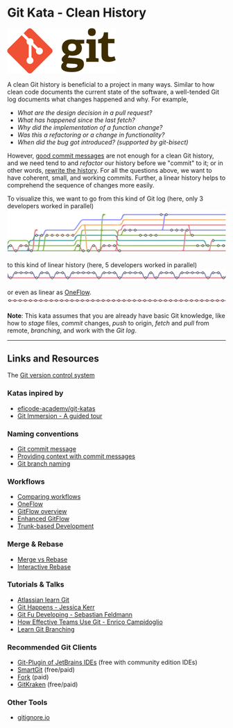 # Git Kata - Clean History

![Git Logo](./resources/git-logo.png)

A clean Git history is beneficial to a project in many ways. Similar to how clean code documents the current state of the software, a well-tended Git log documents what changes happened and why. For example,
* _What are the design decision in a pull request?_
* _What has happened since the last fetch?_
* _Why did the implementation of a function change?_
* _Was this a refactoring or a change in functionality?_
* _When did the bug got introduced? (supported by git-bisect)_

However, [good commit messages](https://chris.beams.io/posts/git-commit/) are not enough for a clean Git history, and we need tend to and _refactor_ our history before we "commit" to it; or in other words, [rewrite the history](https://git-scm.com/book/en/v2/Git-Tools-Rewriting-History). For all the questions above, we want to have coherent, small, and working commits. Further, a linear history helps to comprehend the sequence of changes more easily.

To visualize this, we want to go from this kind of Git log (here, only 3 developers worked in parallel)
![Git merge](./resources/git-merge-3-devs.svg)

to this kind of linear history (here, 5 developers worked in parallel)
![Git rebase](./resources/git-rebase-5-devs.svg)

or even as linear as [OneFlow](https://www.endoflineblog.com/oneflow-a-git-branching-model-and-workflow).
![Git oneflow](./resources/git-one-flow.svg)

**Note**: This kata assumes that you are already have basic Git knowledge, like how to _stage_ files, _commit_ changes, _push_ to origin, _fetch_ and _pull_ from remote, _branching_, and work with the _Git log_. 

---

## Links and Resources

The [Git version control system](https://git-scm.com/)

### Katas inpired by
* [eficode-academy/git-katas](https://github.com/eficode-academy/git-katas)
* [Git Immersion - A guided tour](https://gitimmersion.com/)

### Naming conventions
* [Git commit message](https://chris.beams.io/posts/git-commit/)
* [Providing context with commit messages](https://testing.googleblog.com/2017/09/code-health-providing-context-with.html)
* [Git branch naming](https://deepsource.io/blog/git-branch-naming-conventions/)

### Workflows
* [Comparing workflows](https://www.atlassian.com/git/tutorials/comparing-workflows)
* [OneFlow](https://www.endoflineblog.com/oneflow-a-git-branching-model-and-workflow)
* [GitFlow overview](https://datasift.github.io/gitflow/IntroducingGitFlow.html)
* [Enhanced GitFlow](https://www.toptal.com/gitflow/enhanced-git-flow-explained)
* [Trunk-based Development](https://trunkbaseddevelopment.com/)

### Merge & Rebase
* [Merge vs Rebase](https://www.atlassian.com/git/tutorials/merging-vs-rebasing)
* [Interactive Rebase](https://www.atlassian.com/git/tutorials/rewriting-history)

### Tutorials & Talks
* [Atlassian learn Git](https://www.atlassian.com/git/tutorials/learn-git-with-bitbucket-cloud)
* [Git Happens - Jessica Kerr](https://www.youtube.com/watch?v=yCh6TSLIQBQ)
* [Git Fu Developing - Sebastian Feldmann](https://www.youtube.com/watch?v=FfaGUy-l1rs)
* [How Effective Teams Use Git - Enrico Campidoglio](https://www.youtube.com/watch?v=jw8yK5JV0xw)
* [Learn Git Branching](https://learngitbranching.js.org/)

### Recommended Git Clients
* [Git-Plugin of JetBrains IDEs](https://www.jetbrains.com/help/idea/version-control-integration.html) (free with community edition IDEs)
* [SmartGit](https://www.syntevo.com/smartgit/) (free/paid)
* [Fork](https://git-fork.com/) (paid)
* [GitKraken](https://www.gitkraken.com/git-client) (free/paid)

### Other Tools
* [gitignore.io](https://www.toptal.com/developers/gitignore)